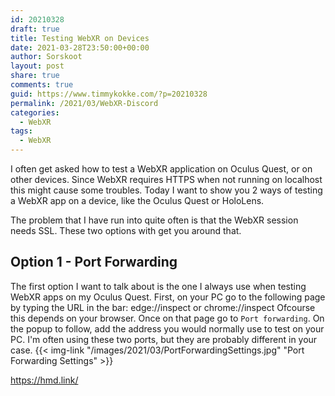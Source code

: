 ```yaml
---
id: 20210328
draft: true
title: Testing WebXR on Devices
date: 2021-03-28T23:50:00+00:00
author: Sorskoot
layout: post
share: true
comments: true
guid: https://www.timmykokke.com/?p=20210328
permalink: /2021/03/WebXR-Discord
categories:
  - WebXR
tags:
  - WebXR
---
```


I often get asked how to test a WebXR application on Oculus Quest, or on other devices. Since WebXR requires HTTPS when not running on localhost this might cause some troubles. Today I want to show you 2 ways of testing a WebXR app on a device, like the Oculus Quest or HoloLens.

The problem that I have run into quite often is that the WebXR session needs SSL. These two options with get you around that.

<!-- Intro -->

## Option 1 - Port Forwarding

The first option I want to talk about is the one I always use when testing WebXR apps on my Oculus Quest. 
First, on your PC go to the following page by typing the URL in the bar: edge://inspect or chrome://inspect 
Ofcourse this depends on your browser. Once on that page go to `Port forwarding`. 
On the popup to follow, add the address you would normally use to test on your PC. I'm often using these two ports, but they are probably different in your case.
{{< img-link "/images/2021/03/PortForwardingSettings.jpg" "Port Forwarding Settings" >}}

https://hmd.link/